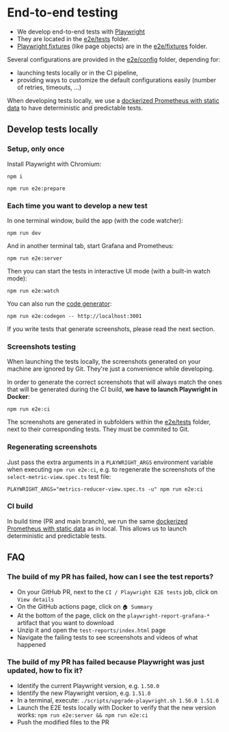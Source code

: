 # End-to-end testing

- We develop end-to-end tests with [Playwright](https://playwright.dev)
- They are located in the [e2e/tests](../e2e/tests) folder.
- [Playwright fixtures](https://playwright.dev/docs/test-fixtures) (like page objects) are in the [e2e/fixtures](../e2e/fixtures) folder.

Several configurations are provided in the [e2e/config](../e2e/config) folder, depending for:

- launching tests locally or in the CI pipeline,
- providing ways to customize the default configurations easily (number of retries, timeouts, ...)

When developing tests locally, we use a [dockerized Prometheus with static data](../e2e/docker/Dockerfile.prometheus-static-data) to have deterministic and predictable tests.

## Develop tests locally

### Setup, only once

Install Playwright with Chromium:

```shell
npm i

npm run e2e:prepare
```

### Each time you want to develop a new test

In one terminal window, build the app (with the code watcher):

```shell
npm run dev
```

And in another terminal tab, start Grafana and Prometheus:

```shell
npm run e2e:server
```

Then you can start the tests in interactive UI mode (with a built-in watch mode):

```shell
npm run e2e:watch
```

You can also run the [code generator](https://playwright.dev/docs/codegen#running-codegen):

```shell
npm run e2e:codegen -- http://localhost:3001
```

If you write tests that generate screenshots, please read the next section.

### Screenshots testing

When launching the tests locally, the screenshots generated on your machine are ignored by Git. They're just a convenience while developing.

In order to generate the correct screenshots that will always match the ones that will be generated during the CI build, **we have to launch Playwright in Docker**:

```shell
npm run e2e:ci
```

The screenshots are generated in subfolders within the [e2e/tests](../e2e/tests) folder, next to their corresponding tests. They must be commited to Git.

### Regenerating screenshots

Just pass the extra arguments in a `PLAYWRIGHT_ARGS` environment variable when executing `npm run e2e:ci`, e.g. to regenerate the screenshots of the `select-metric-view.spec.ts` test file:

```shell
PLAYWRIGHT_ARGS="metrics-reducer-view.spec.ts -u" npm run e2e:ci
```

### CI build

In build time (PR and main branch), we run the same [dockerized Prometheus with static data](../e2e/docker/Dockerfile.prometheus-static-data) as in local. This allows us to launch deterministic and predictable tests.

## FAQ

### The build of my PR has failed, how can I see the test reports?

- On your GitHub PR, next to the `CI / Playwright E2E tests` job, click on `View details`
- On the GitHub actions page, click on `🏠 Summary`
- At the bottom of the page, click on the `playwright-report-grafana-*` artifact that you want to download
- Unzip it and open the `test-reports/index.html` page
- Navigate the failing tests to see screenshots and videos of what happened

### The build of my PR has failed because Playwright was just updated, how to fix it?

- Identify the current Playwright version, e.g. `1.50.0`
- Identify the new Playwright version, e.g. `1.51.0`
- In a terminal, execute: `./scripts/upgrade-playwright.sh 1.50.0 1.51.0`
- Launch the E2E tests locally with Docker to verify that the new version works: `npm run e2e:server && npm run e2e:ci`
- Push the modified files to the PR
